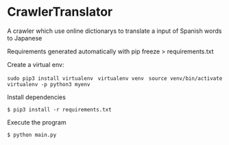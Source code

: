 # CrawlerTranslator
A crawler which use online dictionarys to translate a input of Spanish words to Japanese

Requirements generated automatically with pip freeze > requirements.txt

Create a virtual env:

```sudo pip3 install virtualenv ```
```virtualenv venv ```
```source venv/bin/activate```
```virtualenv -p python3 myenv```

Install dependencies

```$ pip3 install -r requirements.txt```

Execute the program

```$ python main.py```
